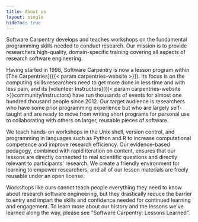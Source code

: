 ```yaml
--- 
title: About us
layout: single
hideToc: true 
---
```


Software Carpentry develops and teaches workshops on the fundamental programming skills needed to conduct research. Our mission is to provide researchers high-quality, domain-specific training covering all aspects of research software engineering.

Having started in 1998, Software Carpentry is now a lesson program within [The Carpentries]({{< param carpentries-website >}}). Its focus is on the computing skills researchers need to get more done in less time and with less pain, and its [volunteer Instructors]({{< param carpentries-website >}}community/instructors) have run thousands of events for almost one hundred thousand people since 2012. Our target audience is researchers who have some prior programming experience but who are largely self-taught and are ready to move from writing short programs for personal use to collaborating with others on larger, reusable pieces of software.

We teach hands-on workshops in the Unix shell, version control, and programming in languages such as Python and R to increase computational competence and improve research efficiency. Our evidence-based pedagogy, combined with rapid iteration on content, ensures that our lessons are directly connected to real scientific questions and directly relevant to participants' research. We create a friendly environment for learning to empower researchers, and all of our lesson materials are freely reusable under an open license.

Workshops like ours cannot teach people everything they need to know about research software engineering, but they drastically reduce the barrier to entry and impart the skills and confidence needed for continued learning and engagement. To learn more about our history and the lessons we've learned along the way, please see "Software Carpentry: Lessons Learned".